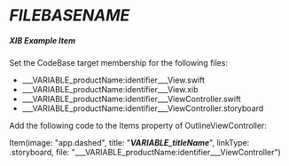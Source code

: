 # ___FILEBASENAME___

##### XIB Example Item

Set the CodeBase target membership for the following files:

* ___VARIABLE_productName:identifier___View.swift
* ___VARIABLE_productName:identifier___View.xib
* ___VARIABLE_productName:identifier___ViewController.swift
* ___VARIABLE_productName:identifier___ViewController.storyboard

Add the following code to the Items property of OutlineViewController:

Item(image: "app.dashed", title: "___VARIABLE_titleName___", linkType: .storyboard, file: "___VARIABLE_productName:identifier___ViewController")
